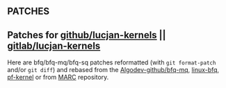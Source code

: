 ## PATCHES

## Patches for [github/lucjan-kernels](https://github.com/sirlucjan/lucjan-kernels/) || [gitlab/lucjan-kernels](https://gitlab.com/sirlucjan/lucjan-kernels/)

Here are bfq/bfq-mq/bfq-sq patches reformatted (with `git format-patch` and/or `git diff`) and rebased from the [Algodev-github/bfq-mq](https://github.com/Algodev-github/bfq-mq/), [linux-bfq](https://github.com/linusw/linux-bfq), [pf-kernel](https://github.com/pfactum/pf-kernel) or from [MARC](https://marc.info/?l=linux-block&r=1&w=1) repository.

